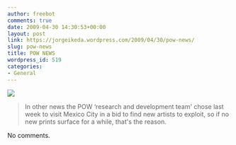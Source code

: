 ```yaml
---
author: freebot
comments: true
date: 2009-04-30 14:30:53+00:00
layout: post
link: https://jorgeikeda.wordpress.com/2009/04/30/pow-news/
slug: pow-news
title: POW NEWS
wordpress_id: 519
categories:
- General
---
```


[![](http://www.jorgeikeda.com/wordpress/wp-content/uploads/2009/04/logo_smll_left_w.gif)](http://www.jorgeikeda.com/wordpress/wp-content/uploads/2009/04/logo_smll_left_w.gif)



<blockquote>
In other news the POW ‘research and development team' chose last week to visit Mexico City in a bid to find new artists to exploit, so if no new prints surface for a while, that's the reason.</blockquote>



No comments.



